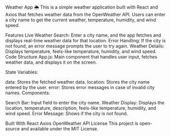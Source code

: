 Weather App 🌦️ This is a simple weather application built with React and Axios that fetches weather data from the OpenWeather API. Users can enter a city name to get the current weather, temperature, humidity, and wind speed.

Features Live Weather Search: Enter a city name, and the app fetches and displays real-time weather data for that location. Error Handling: If the city is not found, an error message prompts the user to try again. Weather Details: Displays temperature, feels-like temperature, humidity, and wind speed. Code Structure App.js: Main component that handles user input, fetches weather data, and displays it on the screen.

State Variables:

data: Stores the fetched weather data. location: Stores the city name entered by the user. error: Stores error messages in case of invalid city names. Components:

Search Bar: Input field to enter the city name. Weather Display: Displays the location, temperature, description, feels-like temperature, humidity, and wind speed. Error Message: Shows if the city is not found.

Built With React Axios OpenWeather API License This project is open-source and available under the MIT License.
